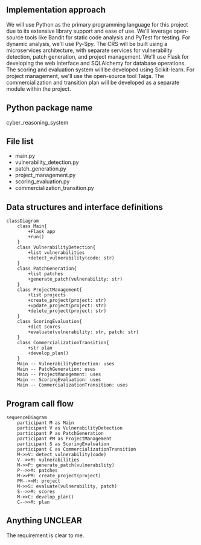 ## Implementation approach

We will use Python as the primary programming language for this project due to its extensive library support and ease of use. We'll leverage open-source tools like Bandit for static code analysis and PyTest for testing. For dynamic analysis, we'll use Py-Spy. The CRS will be built using a microservices architecture, with separate services for vulnerability detection, patch generation, and project management. We'll use Flask for developing the web interface and SQLAlchemy for database operations. The scoring and evaluation system will be developed using Scikit-learn. For project management, we'll use the open-source tool Taiga. The commercialization and transition plan will be developed as a separate module within the project.

## Python package name

cyber_reasoning_system

## File list

- main.py
- vulnerability_detection.py
- patch_generation.py
- project_management.py
- scoring_evaluation.py
- commercialization_transition.py

## Data structures and interface definitions


    classDiagram
        class Main{
            +Flask app
            +run()
        }
        class VulnerabilityDetection{
            +list vulnerabilities
            +detect_vulnerability(code: str)
        }
        class PatchGeneration{
            +list patches
            +generate_patch(vulnerability: str)
        }
        class ProjectManagement{
            +list projects
            +create_project(project: str)
            +update_project(project: str)
            +delete_project(project: str)
        }
        class ScoringEvaluation{
            +dict scores
            +evaluate(vulnerability: str, patch: str)
        }
        class CommercializationTransition{
            +str plan
            +develop_plan()
        }
        Main -- VulnerabilityDetection: uses
        Main -- PatchGeneration: uses
        Main -- ProjectManagement: uses
        Main -- ScoringEvaluation: uses
        Main -- CommercializationTransition: uses
    

## Program call flow


    sequenceDiagram
        participant M as Main
        participant V as VulnerabilityDetection
        participant P as PatchGeneration
        participant PM as ProjectManagement
        participant S as ScoringEvaluation
        participant C as CommercializationTransition
        M->>V: detect_vulnerability(code)
        V-->>M: vulnerabilities
        M->>P: generate_patch(vulnerability)
        P-->>M: patches
        M->>PM: create_project(project)
        PM-->>M: project
        M->>S: evaluate(vulnerability, patch)
        S-->>M: scores
        M->>C: develop_plan()
        C-->>M: plan
    

## Anything UNCLEAR

The requirement is clear to me.

